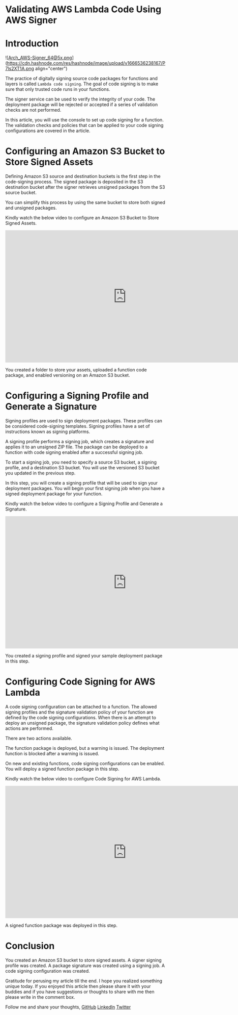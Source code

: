 # Validating AWS Lambda Code Using AWS Signer

# Introduction


![Arch_AWS-Signer_64@5x.png](https://cdn.hashnode.com/res/hashnode/image/upload/v1666536238167/P7ls2XT1A.png align="center")

The practice of digitally signing source code packages for functions and layers is called `Lambda code signing`. The goal of code signing is to make sure that only trusted code runs in your functions.

The signer service can be used to verify the integrity of your code. The deployment package will be rejected or accepted if a series of validation checks are not performed.

In this article, you will use the console to set up code signing for a function. The validation checks and policies that can be applied to your code signing configurations are covered in the article.

# Configuring an Amazon S3 Bucket to Store Signed Assets


Defining Amazon S3 source and destination buckets is the first step in the code-signing process. The signed package is deposited in the S3 destination bucket after the signer retrieves unsigned packages from the S3 source bucket.

You can simplify this process by using the same bucket to store both signed and unsigned packages.

Kindly watch the below video to configure an Amazon S3 Bucket to Store Signed Assets.

<iframe width="760" height="415" src="https://www.youtube.com/embed/UH3WrMkNMOE" title="YouTube video player" frameborder="0" allow="accelerometer; autoplay; clipboard-write; encrypted-media; gyroscope; picture-in-picture" allowfullscreen></iframe>

You created a folder to store your assets, uploaded a function code package, and enabled versioning on an Amazon S3 bucket.

# Configuring a Signing Profile and Generate a Signature

Signing profiles are used to sign deployment packages. These profiles can be considered code-signing templates. Signing profiles have a set of instructions known as signing platforms.


A signing profile performs a signing job, which creates a signature and applies it to an unsigned ZIP file. The package can be deployed to a function with code signing enabled after a successful signing job.

To start a signing job, you need to specify a source S3 bucket, a signing profile, and a destination S3 bucket. You will use the versioned S3 bucket you updated in the previous step.

In this step, you will create a signing profile that will be used to sign your deployment packages. You will begin your first signing job when you have a signed deployment package for your function.


Kindly watch the below video to configure a Signing Profile and Generate a Signature.

<iframe width="760" height="415" src="https://www.youtube.com/embed/tyzYHN11eoY" title="YouTube video player" frameborder="0" allow="accelerometer; autoplay; clipboard-write; encrypted-media; gyroscope; picture-in-picture" allowfullscreen></iframe>

You created a signing profile and signed your sample deployment package in this step.

# Configuring Code Signing for AWS Lambda

A code signing configuration can be attached to a function. The allowed signing profiles and the signature validation policy of your function are defined by the code signing configurations. When there is an attempt to deploy an unsigned package, the signature validation policy defines what actions are performed. 

There are two actions available.

The function package is deployed, but a warning is issued. 
The deployment function is blocked after a warning is issued.

On new and existing functions, code signing configurations can be enabled. You will deploy a signed function package in this step.

Kindly watch the below video to configure Code Signing for AWS Lambda.

<iframe width="760" height="415" src="https://www.youtube.com/embed/NXOL2ecVOGo" title="YouTube video player" frameborder="0" allow="accelerometer; autoplay; clipboard-write; encrypted-media; gyroscope; picture-in-picture" allowfullscreen></iframe>

A signed function package was deployed in this step.

# Conclusion

You created an Amazon S3 bucket to store signed assets. A signer signing profile was created. A package signature was created using a signing job. A code signing configuration was created.



Gratitude for perusing my article till the end. I hope you realized something unique today. If you enjoyed this article then please share it with your buddies and if you have suggestions or thoughts to share with me then please write in the comment box.

Follow me and share your thoughts,
[GitHub](https://github.com/MakendranG)
[LinkedIn](https://www.linkedin.com/in/makendran/)
[Twitter](https://twitter.com/MakendranG)





